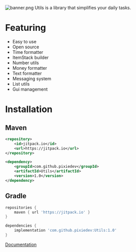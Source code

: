 ![banner.png](banner.png)
Utils is a library that simplifies your daily tasks.

# Featuring
- Easy to use
- Open source
- Time formatter
- ItemStack builder
- Number utils
- Money formatter
- Text formatter
- Messaging system
- List utils
- Gui management
# Installation

## Maven
```xml
<repository>
    <id>jitpack.io</id>
    <url>https://jitpack.io</url>
</repository>

<dependency>
    <groupId>com.github.pixiedev</groupId>
    <artifactId>Utils</artifactId>
    <version>1.0</version>
</dependency>
```

## Gradle
```gradle
repositories {
    maven { url 'https://jitpack.io' }
}

dependencies {
    implementation 'com.github.pixiedev:Utils:1.0'
}
```
[Documentation](https://pixiedev.gitbook.io/utils)
